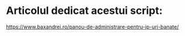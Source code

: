 # Articolul dedicat acestui script:
https://www.baxandrei.ro/panou-de-administrare-pentru-ip-uri-banate/
